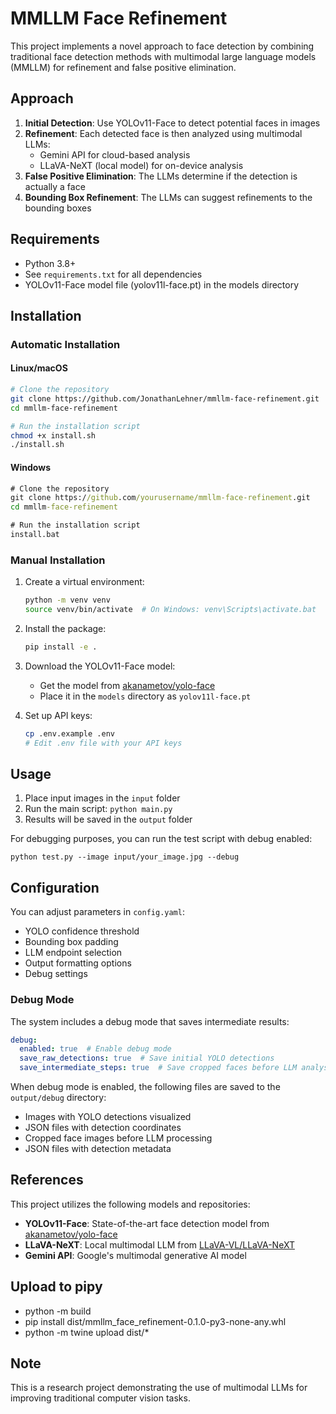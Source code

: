 # MMLLM Face Refinement

This project implements a novel approach to face detection by combining traditional face detection methods with multimodal large language models (MMLLM) for refinement and false positive elimination.

## Approach

1. **Initial Detection**: Use YOLOv11-Face to detect potential faces in images
2. **Refinement**: Each detected face is then analyzed using multimodal LLMs:
   - Gemini API for cloud-based analysis
   - LLaVA-NeXT (local model) for on-device analysis
3. **False Positive Elimination**: The LLMs determine if the detection is actually a face
4. **Bounding Box Refinement**: The LLMs can suggest refinements to the bounding boxes

## Requirements

- Python 3.8+
- See `requirements.txt` for all dependencies
- YOLOv11-Face model file (yolov11l-face.pt) in the models directory

## Installation

### Automatic Installation

#### Linux/macOS

```bash
# Clone the repository
git clone https://github.com/JonathanLehner/mmllm-face-refinement.git
cd mmllm-face-refinement

# Run the installation script
chmod +x install.sh
./install.sh
```

#### Windows

```cmd
# Clone the repository
git clone https://github.com/yourusername/mmllm-face-refinement.git
cd mmllm-face-refinement

# Run the installation script
install.bat
```

### Manual Installation

1. Create a virtual environment:
   ```bash
   python -m venv venv
   source venv/bin/activate  # On Windows: venv\Scripts\activate.bat
   ```

2. Install the package:
   ```bash
   pip install -e .
   ```

3. Download the YOLOv11-Face model:
   - Get the model from [akanametov/yolo-face](https://github.com/akanametov/yolo-face)
   - Place it in the `models` directory as `yolov11l-face.pt`

4. Set up API keys:
   ```bash
   cp .env.example .env
   # Edit .env file with your API keys
   ```

## Usage

1. Place input images in the `input` folder
2. Run the main script: `python main.py`
3. Results will be saved in the `output` folder

For debugging purposes, you can run the test script with debug enabled:
```
python test.py --image input/your_image.jpg --debug
```

## Configuration

You can adjust parameters in `config.yaml`:
- YOLO confidence threshold
- Bounding box padding
- LLM endpoint selection
- Output formatting options
- Debug settings

### Debug Mode

The system includes a debug mode that saves intermediate results:

```yaml
debug:
  enabled: true  # Enable debug mode
  save_raw_detections: true  # Save initial YOLO detections
  save_intermediate_steps: true  # Save cropped faces before LLM analysis
```

When debug mode is enabled, the following files are saved to the `output/debug` directory:
- Images with YOLO detections visualized
- JSON files with detection coordinates
- Cropped face images before LLM processing
- JSON files with detection metadata

## References

This project utilizes the following models and repositories:

- **YOLOv11-Face**: State-of-the-art face detection model from [akanametov/yolo-face](https://github.com/akanametov/yolo-face)
- **LLaVA-NeXT**: Local multimodal LLM from [LLaVA-VL/LLaVA-NeXT](https://github.com/LLaVA-VL/LLaVA-NeXT)
- **Gemini API**: Google's multimodal generative AI model

## Upload to pipy
- python -m build
- pip install dist/mmllm_face_refinement-0.1.0-py3-none-any.whl
- python -m twine upload dist/*

## Note

This is a research project demonstrating the use of multimodal LLMs for improving traditional computer vision tasks. 
